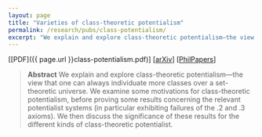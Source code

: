 ```yaml
---
layout: page
title: "Varieties of class-theoretic potentialism"
permalink: /research/pubs/class-potentialism/
excerpt: "We explain and explore class-theoretic potentialism—the view that one can always individuate more classes over a set-theoretic universe..."
---
```


[[PDF]({{ page.url }}class-potentialism.pdf)]  [[arXiv](https://arxiv.org/abs/2108.01543)] [[PhilPapers](https://philpapers.org/archive/BARVOC-4)]

> **Abstract** We explain and explore class-theoretic potentialism—the view that one can always individuate more classes over a set-theoretic universe. We examine some motivations for class-theoretic potentialism, before proving some results concerning the relevant potentialist systems (in particular exhibiting failures of the .2 and .3 axioms). We then discuss the significance of these results for the different kinds of class-theoretic potentialist.


